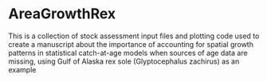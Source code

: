 # AreaGrowthRex
This is a collection of stock assessment input files and plotting code used to create a manuscript about the importance of accounting for spatial growth patterns in statistical catch-at-age models when sources of age data are missing, using Gulf of Alaska rex sole (Glyptocephalus zachirus) as an example
